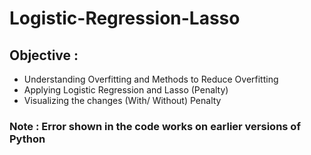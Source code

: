 # Logistic-Regression-Lasso

## Objective :
 * Understanding Overfitting and Methods to Reduce Overfitting 
 * Applying Logistic Regression and Lasso (Penalty)
 * Visualizing the changes (With/ Without) Penalty 

### Note : Error shown in the code works on earlier versions of Python
